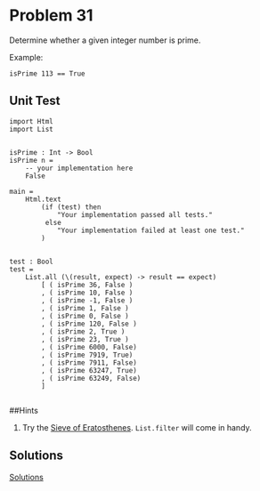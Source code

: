 # Problem 31

Determine whether a given integer number is prime.

Example:
```
isPrime 113 == True 
```
## Unit Test
```
import Html 
import List


isPrime : Int -> Bool
isPrime n =
    -- your implementation here
    False

main =
    Html.text
        (if (test) then
            "Your implementation passed all tests."
         else
            "Your implementation failed at least one test."
        )


test : Bool
test =
    List.all (\(result, expect) -> result == expect)
        [ ( isPrime 36, False )
        , ( isPrime 10, False )
        , ( isPrime -1, False )
        , ( isPrime 1, False )
        , ( isPrime 0, False )
        , ( isPrime 120, False )
        , ( isPrime 2, True )
        , ( isPrime 23, True )
        , ( isPrime 6000, False)
        , ( isPrime 7919, True)
        , ( isPrime 7911, False)
        , ( isPrime 63247, True)
        , ( isPrime 63249, False)
        ]     
  
```

##Hints
1. Try the [Sieve of Eratosthenes](https://en.wikipedia.org/wiki/Sieve_of_Eratosthenes). ```List.filter``` will come in handy.

## Solutions
[Solutions](problem_31_solutions.md)